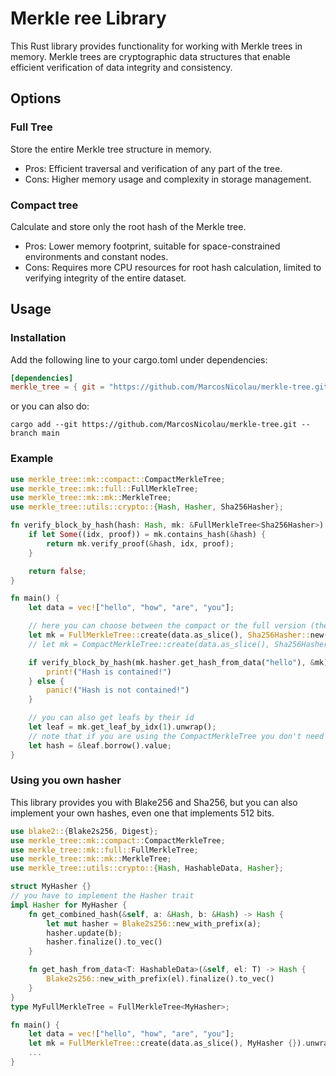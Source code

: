 # Merkle ree Library

This Rust library provides functionality for working with Merkle trees in memory. Merkle trees are cryptographic data structures that enable efficient verification of data integrity and consistency.

## Options

### Full Tree

Store the entire Merkle tree structure in memory.

-   Pros: Efficient traversal and verification of any part of the tree.
-   Cons: Higher memory usage and complexity in storage management.

### Compact tree

Calculate and store only the root hash of the Merkle tree.

-   Pros: Lower memory footprint, suitable for space-constrained environments and constant nodes.
-   Cons: Requires more CPU resources for root hash calculation, limited to verifying integrity of the entire dataset.

## Usage

### Installation

Add the following line to your cargo.toml under dependencies:

```toml
[dependencies]
merkle_tree = { git = "https://github.com/MarcosNicolau/merkle-tree.git", branch = "main" }
```

or you can also do:

`cargo add --git https://github.com/MarcosNicolau/merkle-tree.git --branch main`

### Example

```rust
use merkle_tree::mk::compact::CompactMerkleTree;
use merkle_tree::mk::full::FullMerkleTree;
use merkle_tree::mk::mk::MerkleTree;
use merkle_tree::utils::crypto::{Hash, Hasher, Sha256Hasher};

fn verify_block_by_hash(hash: Hash, mk: &FullMerkleTree<Sha256Hasher>) -> bool {
    if let Some((idx, proof)) = mk.contains_hash(&hash) {
        return mk.verify_proof(&hash, idx, proof);
    }

    return false;
}

fn main() {
    let data = vec!["hello", "how", "are", "you"];

    // here you can choose between the compact or the full version (their api is the same)
    let mk = FullMerkleTree::create(data.as_slice(), Sha256Hasher::new()).unwrap();
    // let mk = CompactMerkleTree::create(data.as_slice(), Sha256Hasher::new()).unwrap();

    if verify_block_by_hash(mk.hasher.get_hash_from_data("hello"), &mk) {
        print!("Hash is contained!")
    } else {
        panic!("Hash is not contained!")
    }

    // you can also get leafs by their id
    let leaf = mk.get_leaf_by_idx(1).unwrap();
    // note that if you are using the CompactMerkleTree you don't need the borrow
    let hash = &leaf.borrow().value;
}
```

### Using you own hasher

This library provides you with Blake256 and Sha256, but you can also implement your own hashes, even one that implements 512 bits.

```rust
use blake2::{Blake2s256, Digest};
use merkle_tree::mk::compact::CompactMerkleTree;
use merkle_tree::mk::full::FullMerkleTree;
use merkle_tree::mk::mk::MerkleTree;
use merkle_tree::utils::crypto::{Hash, HashableData, Hasher};

struct MyHasher {}
// you have to implement the Hasher trait
impl Hasher for MyHasher {
    fn get_combined_hash(&self, a: &Hash, b: &Hash) -> Hash {
        let mut hasher = Blake2s256::new_with_prefix(a);
        hasher.update(b);
        hasher.finalize().to_vec()
    }

    fn get_hash_from_data<T: HashableData>(&self, el: T) -> Hash {
        Blake2s256::new_with_prefix(el).finalize().to_vec()
    }
}
type MyFullMerkleTree = FullMerkleTree<MyHasher>;

fn main() {
    let data = vec!["hello", "how", "are", "you"];
    let mk = FullMerkleTree::create(data.as_slice(), MyHasher {}).unwrap();
    ...
}
```
